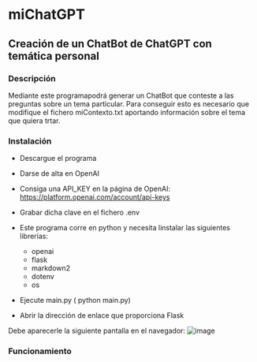 # miChatGPT

## Creación de un ChatBot de ChatGPT con temática personal  

### Descripción

Mediante este programapodrá generar un ChatBot que conteste a las preguntas sobre un tema particular. 
Para conseguir esto es necesario que modifique el fichero miContexto.txt aportando información sobre el tema 
que quiera trtar.

### Instalación

* Descargue el programa
* Darse de alta en OpenAI
* Consiga una API_KEY en la página de OpenAI: https://platform.openai.com/account/api-keys
* Grabar dicha clave en el fichero .env 

* Este programa corre en python y necesita linstalar las siguientes librerías:
    * openai
    * flask
    * markdown2
    * dotenv
    * os

* Ejecute main.py ( python main.py) 

* Abrir la dirección de enlace que proporciona Flask


Debe aparecerle la siguiente pantalla en el navegador:
![image](https://user-images.githubusercontent.com/61508497/115834477-e0a5e000-a4e0-11eb-9e0e-ee0ee0ee0ee0.png)


### Funcionamiento


